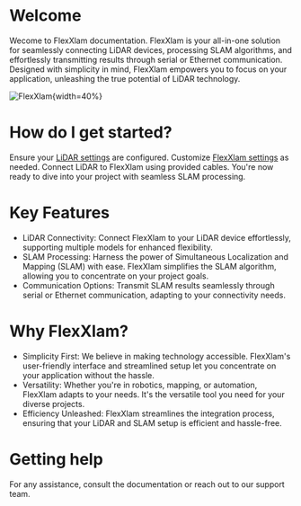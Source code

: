 # Welcome

Wecome to FlexXlam documentation. FlexXlam is your all-in-one solution for seamlessly connecting LiDAR devices, processing SLAM algorithms, and effortlessly transmitting results through serial or Ethernet communication. Designed with simplicity in mind, FlexXlam empowers you to focus on your application, unleashing the true potential of LiDAR technology.

![FlexXlam](flexxlam_crop.png){width=40%}

# How do I get started?

Ensure your [LiDAR settings](LiDARSetting.html) are configured.
Customize [FlexXlam settings](FlexXlamSetting.html) as needed.
Connect LiDAR to FlexXlam using provided cables.
You're now ready to dive into your project with seamless SLAM processing.

# Key Features

* LiDAR Connectivity: Connect FlexXlam to your LiDAR device effortlessly, supporting multiple models for enhanced flexibility.
* SLAM Processing: Harness the power of Simultaneous Localization and Mapping (SLAM) with ease. FlexXlam simplifies the SLAM algorithm, allowing you to concentrate on your project goals.
* Communication Options: Transmit SLAM results seamlessly through serial or Ethernet communication, adapting to your connectivity needs.

# Why FlexXlam?

* Simplicity First: We believe in making technology accessible. FlexXlam's user-friendly interface and streamlined setup let you concentrate on your application without the hassle.
* Versatility: Whether you're in robotics, mapping, or automation, FlexXlam adapts to your needs. It's the versatile tool you need for your diverse projects.
* Efficiency Unleashed: FlexXlam streamlines the integration process, ensuring that your LiDAR and SLAM setup is efficient and hassle-free.


# Getting help
For any assistance, consult the documentation or reach out to our support team.

